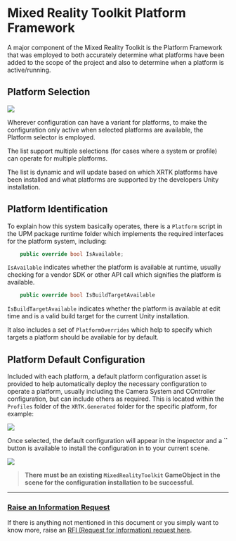 # Mixed Reality Toolkit Platform Framework

A major component of the Mixed Reality Toolkit is the Platform Framework that was employed to both accurately determine what platforms have been added to the scope of the project and also to determine when a platform is active/running.

## Platform Selection

![](../images/Configuration/Platforms/PlatformSelector.png)

Wherever configuration can have a variant for platforms, to make the configuration only active when selected platforms are available, the Platform selector is employed.

The list support multiple selections (for cases where a system or profile) can operate for multiple platforms.

The list is dynamic and will update based on which XRTK platforms have been installed and what platforms are supported by the developers Unity installation.

## Platform Identification

To explain how this system basically operates, there is a `Platform` script in the UPM package runtime folder which implements the required interfaces for the platform system, including:

```csharp
    public override bool IsAvailable;
```

`IsAvailable` indicates whether the platform is available at runtime, usually checking for a vendor SDK or other API call which signifies the platform is available.

```csharp
    public override bool IsBuildTargetAvailable
```

`IsBuildTargetAvailable` indicates whether the platform is available at edit time and is a valid build target for the current Unity installation.

It also includes a set of `PlatformOverrides` which help to specify which targets a platform should be available for by default.

## Platform Default Configuration

Included with each platform, a default platform configuration asset is provided to help automatically deploy the necessary configuration to operate a platform, usually including the Camera System and COntroller configuration, but can include others as required.  This is located within the `Profiles` folder of the `XRTK.Generated` folder for the specific platform, for example:

![](../images/Configuration/Platforms/PlatformConfigurationDefaults.png)

Once selected, the default configuration will appear in the inspector and a `` button is available to install the configuration in to your current scene.

![](../images/Configuration/Platforms/PlatformServiceConfigurationProfile.png)

> **There must be an existing `MixedRealityToolkit` GameObject in the scene for the configuration installation to be successful.**

---

### [**Raise an Information Request**](https://github.com/XRTK/XRTK-Core/issues/new?assignees=&labels=question&template=request_for_information.md&title=)

If there is anything not mentioned in this document or you simply want to know more, raise an [RFI (Request for Information) request here](https://github.com/XRTK/XRTK-Core/issues/new?assignees=&labels=question&template=request_for_information.md&title=).
